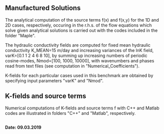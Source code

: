 ## Manufactured Solutions
The analytical computation of the source terms f(x) and f(x,y) for the 1D and 2D cases, respectively, occuring in
the r.h.s. of the flow equations which solve given analytical solutions is carried out with the codes included in
the folder "Maple".

The hydraulic conductivity fields are computed for fixed mean hydraulic conductivity K_MEAN=15 m/day and increasing
variances of the lnK field, varK=[0.1 1 2 4 6 8 10], by summing up increasing numbers of periodic cosine-modes,
Nmod=[100, 1000, 10000], with wavenumbers and phases read from text files (see computation in "Numerical_Coefficients").

K-fields for each particular cases used in this benchmark are obtained by specifying input parameters "varK" and "Nmod".

## K-fields and source terms
Numerical computations of K-fields and source terms f with C++ and Matlab codes are illustrated in folders "C++" and
"Matlab", respectively.

##                 
#### Date: 09.03.2019 


